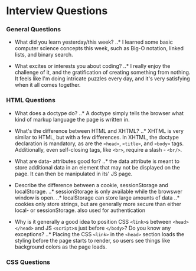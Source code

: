 # Interview Questions

### General Questions

* What did you learn yesterday/this week?
..* I learned some basic computer science concepts this week, such as Big-O notation, linked lists, and binary search.

* What excites or interests you about coding?
..* I really enjoy the challenge of it, and the gratification of creating something from nothing. It feels like I'm doing intricate puzzles every day, and it's very satisfying when it all comes together.



### HTML Questions

* What does a doctype do?
..* A doctype simply tells the browser what kind of markup language the page is written in.

* What's the difference between HTML and XHTML?
..* XHTML is very similar to HTML, but with a few differences. In XHTML, the doctype declaration is mandatory, as are the `<head>`, `<title>`, and `<body>` tags.  Additionally, even self-closing tags, like `<br>`, require a slash - `<br/>`.

* What are data- attributes good for?
..* the data attribute is meant to store additional data in an element that may not be displayed on the page. It can then be manipulated in its' JS page.

* Describe the difference between a cookie, sessionStorage and localStorage.
..* sessionStorage is only available while the browswer window is open.
..* localStorage can store large amounts of data
..* cookies only store strings, but are generally more secure than either local- or sessionStorage. also used for authentication

* Why is it generally a good idea to position CSS `<link>`s between `<head></head>` and JS `<script>`s just before `</body>`? Do you know any exceptions?
..* Placing the CSS `<link>` in the `<head>` section loads the styling before the page starts to render, so users see things like background colors as the page loads.

### CSS Questions